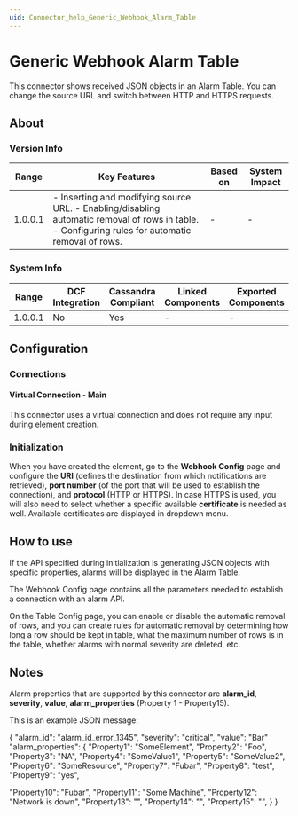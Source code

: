 ```yaml
---
uid: Connector_help_Generic_Webhook_Alarm_Table
---
```


# Generic Webhook Alarm Table

This connector shows received JSON objects in an Alarm Table. You can change the source URL and switch between HTTP and HTTPS requests.

## About

### Version Info

| **Range** | **Key Features**                                                                                                                                   | **Based on** | **System Impact** |
|-----------|----------------------------------------------------------------------------------------------------------------------------------------------------|--------------|-------------------|
| 1.0.0.1   | \- Inserting and modifying source URL. - Enabling/disabling automatic removal of rows in table. - Configuring rules for automatic removal of rows. | -            | -                 |

### System Info

| Range     | DCF Integration     | Cassandra Compliant     | Linked Components     | Exported Components     |
|-----------|---------------------|-------------------------|-----------------------|-------------------------|
| 1.0.0.1   | No                  | Yes                     | -                     | -                       |

## Configuration

### Connections

#### Virtual Connection - Main

This connector uses a virtual connection and does not require any input during element creation.

### Initialization

When you have created the element, go to the **Webhook Config** page and configure the **URI** (defines the destination from which notifications are retrieved), **port number** (of the port that will be used to establish the connection), and **protocol** (HTTP or HTTPS). In case HTTPS is used, you will also need to select whether a specific available **certificate** is needed as well. Available certificates are displayed in dropdown menu.

## How to use

If the API specified during initialization is generating JSON objects with specific properties, alarms will be displayed in the Alarm Table.

The Webhook Config page contains all the parameters needed to establish a connection with an alarm API.

On the Table Config page, you can enable or disable the automatic removal of rows, and you can create rules for automatic removal by determining how long a row should be kept in table, what the maximum number of rows is in the table, whether alarms with normal severity are deleted, etc.

## Notes

Alarm properties that are supported by this connector are **alarm_id**, **severity**, **value**, **alarm_properties** (Property 1 - Property15).

This is an example JSON message:

{
"alarm_id": "alarm_id_error_1345",
"severity": "critical",
"value": "Bar"
"alarm_properties":
{
"Property1": "SomeElement",
"Property2": "Foo",
"Property3": "NA",
"Property4": "SomeValue1",
"Property5": "SomeValue2",
"Property6": "SomeResource",
"Property7": "Fubar",
"Property8": "test",
"Property9": "yes",

"Property10": "Fubar",
"Property11": "Some Machine",
"Property12": "Network is down",
"Property13": "",
"Property14": "",
"Property15": "",
}
}
